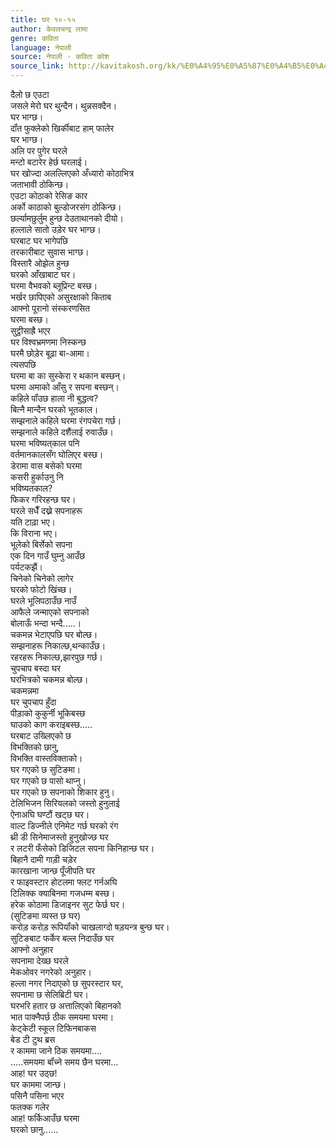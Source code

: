 ```yaml
---
title: घर १०-१५
author: केवलचन्द्र लामा
genre: कविता
language: नेपाली
source: नेपाली - कविता कोश
source_link: http://kavitakosh.org/kk/%E0%A4%95%E0%A5%87%E0%A4%B5%E0%A4%B2%E0%A4%9A%E0%A4%A8%E0%A5%8D%E0%A4%A6%E0%A5%8D%E0%A4%B0_%E0%A4%B2%E0%A4%BE%E0%A4%AE%E0%A4%BE
---
```


दैलो छ एउटा  
जसले मेरो घर थुन्दैन। थुन्नसक्दैन।  
घर भाग्छ।  
दॉंत फुक्लेको खिर्कीबाट हाम्‌ फालेर  
घर भाग्छ।  
अलि पर पुगेर घरले  
मन्टो बटारेर हेर्छ घरलाई।  
घर खोज्दा अलल्लिएको अँध्यारो कोठाभित्र  
जताभावी ठोकिन्छ।  
एउटा कोठाको रेसिङ कार  
अर्को काठाको बुल्डोजरसंग ठोकिन्छ।  
छर्ल्यामछुर्लुम हुन्छ देउताथानको दीयो।  
हल्लाले सातो उड़ेर घर भाग्छ।  
घरबाट घर भागेपछि  
तरकारीबाट सुवास भाग्छ।  
विस्तारै ओझेल हुन्छ  
घरको आँखाबाट घर।  
घरमा वैभवको ब्लूप्रिन्ट बस्छ।  
भर्खर छापिएको असुरक्षाको किताब  
आफ्नो पूरानो संस्करणसित  
घरमा बस्छ।  
सुट्ठीसाह्रै भएर  
घर विश्वभ्रमणमा निस्कन्छ  
घरमै छोड़ेर बूढ़ा बा-आमा।  
त्यसपछि  
घरमा बा का सुस्केरा र थकान बस्छन्‌।  
घरमा अमाको आँसु र सपना बस्छन्‌।  
कहिले पॉंउछ हाला नी बुद्धत्व?  
बित्नै मान्दैन घरको भूतकाल।  
सम्झनाले कहिले घरमा रंगपचेरा गर्छ।  
सम्झनाले कहिले दशैंलाई रुवाउँछ।  
घरमा भविष्यत्‌काल पनि  
वर्तमानकालसँग घोलिएर बस्छ।  
डेरामा वास बसेको घरमा  
कसरी हुर्काउनु नि  
भविष्यतकाल?  
फिकर गरिरहन्छ घर।  
घरले सधैँ दख्ने सपनाहरू  
यति टाढ़ा भए।  
कि विराना भए।  
भूलेको बिर्सेको सपना  
एक दिन गाउँ घुम्नु आउँछ  
पर्यटकझैं।  
चिनेको चिनेको लागेर  
घरको फोटो खिंच्छ।  
घरले भूलिपठाउँछ नाउँ  
आफैले जन्माएको सपनाको  
बोलाऊँ भन्दा भन्दै.....।  
चकमन्न भेटाएपछि घर बोल्छ।  
सम्झनाहरू निकाल्छ,थन्काउँछ।  
रहरहरू निकाल्छ,झारपुछ गर्छ।  
चुपचाप बस्दा घर  
घरभित्रको चकमन्न बोल्छ।  
चकमन्नमा  
घर चुपचाप हुँदा  
पीड़ाको कुकुर्नी भूकिबस्छ  
घाउको काग कराइबस्छ.....  
घरबाट उख्लिएको छ  
विभक्तिको छानु,  
विभक्ति वास्तविक्ताको।  
घर गएको छ सुटिङमा।  
घर गएको छ पासो थाप्नु।  
घर गएको छ सपनाको शिकार हुनु।  
टेलिभिजन सिरियलको जस्तो हुनुलाई  
ऐनाअघि घण्टौं खट्‌छ घर।  
वाल्ट डिज्नीले एनिमेट गर्छ घरको रंग  
थ्री डी सिनेमाजस्तो हुनुखोज्छ घर  
र लटरी फँसेको डिजिटल सपना किनिहान्छ घर।  
बिहानै दामी गाड़ी चड़ेर  
कारखाना जान्छ पूँजीपति घर  
र फाइवस्टार होटलमा फ्लट गर्नअघि  
टिलिक्क क्याबिनमा गजधम्म बस्छ।  
हरेक कोठामा डिजाइनर सुट फेर्छ घर।  
(सुटिङमा व्यस्त छ घर)  
करोड़ करोड़ रूपियॉंको चाखलाग्दो षड़यन्त्र बुन्छ घर।  
सुटिङबाट फर्केर बल्ल निदाउँछ घर  
आफ्नो अनुहार  
सपनामा देख्छ घरले  
मेकओवर नगरेको अनुहार।  
हल्ला नगर निदाएको छ सुपरस्टार घर,  
सपनामा छ सेलिब्रिटी घर।  
घरभरि हतार छ अत्तालिएको बिहानको  
भात पाक्नैपर्छ ठीक समयमा घरमा।  
केट्‌केटी स्कूल टिफिनबाकस  
बेड टी टुथ ब्रस  
र काममा जाने ठिक समयमा....  
.....समयमा बॉंच्ने समय छैन घरमा...  
आह! घर उठ्‌छ!  
घर काममा जान्छ।  
पसिनै पसिना भएर  
फतक्क गलेर  
आह! फर्किआउँछ घरमा  
घरको छानु......
